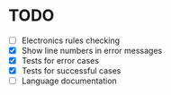 TODO
====

- [ ] Electronics rules checking
- [X] Show line numbers in error messages
- [X] Tests for error cases
- [X] Tests for successful cases
- [ ] Language documentation